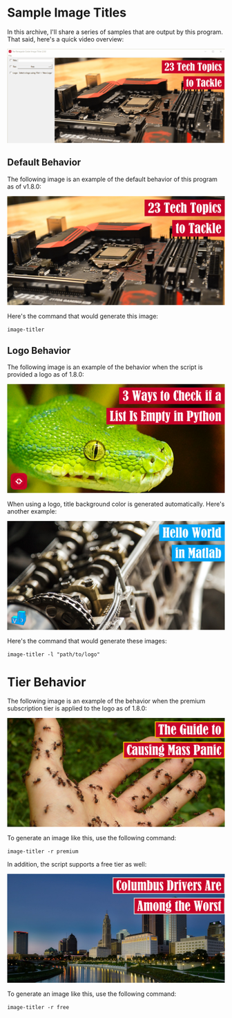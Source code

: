 # Sample Image Titles

In this archive, I'll share a series of samples that are output by this program. That said,
here's a quick video overview:

![Image Titler 2.0.0 GIF](gifs/image-titler-v2-0-0.gif)

## Default Behavior

The following image is an example of the default behavior of this program as of v1.8.0:

![23 Tech Topics to Tackle](v2.0.0/23-tech-topics-to-tackle-featured-image-v2-0-0.JPEG)

Here's the command that would generate this image:

```shell script
image-titler
```

## Logo Behavior

The following image is an example of the behavior when the script is provided a logo as of 1.8.0:

![3 Ways to Check If a List is Empty in Python](v2.0.0/3-ways-to-check-if-a-list-is-empty-in-python-featured-image-v2-0-0.JPEG)

When using a logo, title background color is generated automatically. Here's another example:

![Hello World in MATLAB](v2.0.0/hello-world-in-matlab-featured-image-v2-0-0.JPEG)

Here's the command that would generate these images:

```shell script
image-titler -l "path/to/logo"
```

# Tier Behavior

The following image is an example of the behavior when the premium subscription tier is applied to the logo as of 1.8.0:

![The Guide to Causing Mass Panic](v2.0.0/the-guide-to-causing-mass-panic-featured-image-v2-0-0.JPEG)

To generate an image like this, use the following command:

```shell script
image-titler -r premium
```

In addition, the script supports a free tier as well:

![Columbus Drivers Are Among the Worst](v2.0.0/columbus-drivers-are-among-the-worst-featured-image-v2-0-0.JPEG)

To generate an image like this, use the following command:

```shell script
image-titler -r free
```